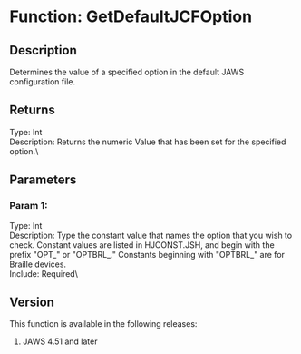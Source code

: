 # Function: GetDefaultJCFOption

## Description

Determines the value of a specified option in the default JAWS
configuration file.

## Returns

Type: Int\
Description: Returns the numeric Value that has been set for the
specified option.\

## Parameters

### Param 1:

Type: Int\
Description: Type the constant value that names the option that you wish
to check. Constant values are listed in HJCONST.JSH, and begin with the
prefix \"OPT\_\" or \"OPTBRL\_.\" Constants beginning with \"OPTBRL\_\"
are for Braille devices.\
Include: Required\

## Version

This function is available in the following releases:

1.  JAWS 4.51 and later
